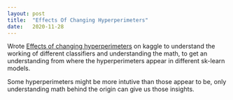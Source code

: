 ```yaml
---
layout: post
title:  "Effects Of Changing Hyperperimeters"
date:   2020-11-28
---
```


Wrote [Effects of changing hyperperimeters](https://www.kaggle.com/kartikeyash/effects-of-changing-hyperperimeters-90-2) on kaggle to understand the working of different classifiers and understanding the math, to get an understanding from where the hyperperimeters appear in different sk-learn models.

Some hyperperimeters might be more intutive than those appear to be, only understanding math behind the origin can
give us those insights.
